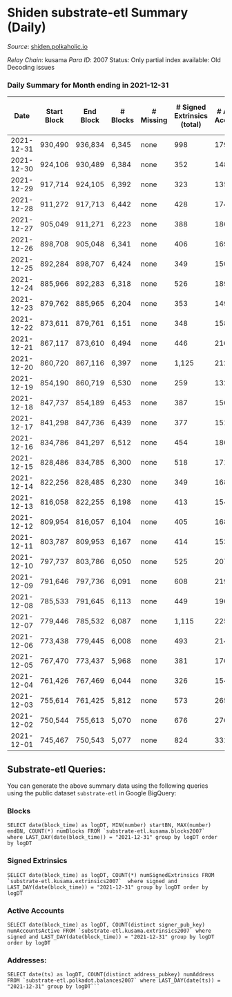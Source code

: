# Shiden substrate-etl Summary (Daily)

_Source_: [shiden.polkaholic.io](https://shiden.polkaholic.io)

*Relay Chain*: kusama
*Para ID*: 2007
Status: Only partial index available: Old Decoding issues


### Daily Summary for Month ending in 2021-12-31


| Date | Start Block | End Block | # Blocks | # Missing | # Signed Extrinsics (total) | # Active Accounts | # Addresses with Balances | # Events | # Transfers | # XCM Transfers In | # XCM Transfers Out |
| ---- | ----------- | --------- | -------- | --------- | --------------------------- | ----------------- | ------------------------- | -------- | ----------- | ------------------ | ------------------- |
| 2021-12-31 | 930,490 | 936,834 | 6,345 | none  | 998 | 179 | 33,830 | 103,794 | 8,020 ($504,946) |   |   |
| 2021-12-30 | 924,106 | 930,489 | 6,384 | none  | 352 | 148 |  | 72,042 | 7,198 ($412,287) |   |   |
| 2021-12-29 | 917,714 | 924,105 | 6,392 | none  | 323 | 135 |  | 75,417 | 6,967 ($1,302,736) |   |   |
| 2021-12-28 | 911,272 | 917,713 | 6,442 | none  | 428 | 174 |  | 76,037 | 7,549 ($799,821) |   |   |
| 2021-12-27 | 905,049 | 911,271 | 6,223 | none  | 388 | 186 |  | 74,114 | 6,862 ($395,880) |   |   |
| 2021-12-26 | 898,708 | 905,048 | 6,341 | none  | 406 | 169 |  | 68,116 | 7,059 ($364,279) |   |   |
| 2021-12-25 | 892,284 | 898,707 | 6,424 | none  | 349 | 150 |  | 84,554 | 7,264 ($456,760) |   |   |
| 2021-12-24 | 885,966 | 892,283 | 6,318 | none  | 526 | 189 |  | 96,013 | 7,577 ($1,782,467) |   |   |
| 2021-12-23 | 879,762 | 885,965 | 6,204 | none  | 353 | 149 |  | 65,873 | 6,897 ($435,322) |   |   |
| 2021-12-22 | 873,611 | 879,761 | 6,151 | none  | 348 | 158 |  | 61,885 | 6,871 ($262,096) |   |   |
| 2021-12-21 | 867,117 | 873,610 | 6,494 | none  | 446 | 216 |  | 66,606 | 7,264 ($225,801) |   |   |
| 2021-12-20 | 860,720 | 867,116 | 6,397 | none  | 1,125 | 212 |  | 76,625 | 8,021 ($1,665,687) |   |   |
| 2021-12-19 | 854,190 | 860,719 | 6,530 | none  | 259 | 132 |  | 62,673 | 6,925 ($165,337) |   |   |
| 2021-12-18 | 847,737 | 854,189 | 6,453 | none  | 387 | 156 |  | 62,335 | 7,070 ($197,352) |   |   |
| 2021-12-17 | 841,298 | 847,736 | 6,439 | none  | 377 | 151 |  | 72,072 | 7,207 ($641,068) |   |   |
| 2021-12-16 | 834,786 | 841,297 | 6,512 | none  | 454 | 186 |  | 73,613 | 7,516 ($341,929) |   |   |
| 2021-12-15 | 828,486 | 834,785 | 6,300 | none  | 518 | 171 |  | 104,622 | 7,744 ($1,386,785) |   |   |
| 2021-12-14 | 822,256 | 828,485 | 6,230 | none  | 349 | 168 |  | 70,967 | 7,398 ($682,134) |   |   |
| 2021-12-13 | 816,058 | 822,255 | 6,198 | none  | 413 | 154 |  | 77,563 | 7,001 ($453,292) |   |   |
| 2021-12-12 | 809,954 | 816,057 | 6,104 | none  | 405 | 168 |  | 62,599 | 6,581 ($203,807) |   |   |
| 2021-12-11 | 803,787 | 809,953 | 6,167 | none  | 414 | 153 |  | 71,843 | 6,672 ($234,589) |   |   |
| 2021-12-10 | 797,737 | 803,786 | 6,050 | none  | 525 | 207 |  | 70,081 | 6,769 ($888,896) |   |   |
| 2021-12-09 | 791,646 | 797,736 | 6,091 | none  | 608 | 219 |  | 85,425 | 7,056 ($674,258) |   |   |
| 2021-12-08 | 785,533 | 791,645 | 6,113 | none  | 449 | 196 |  | 79,079 | 7,005 ($377,108) |   |   |
| 2021-12-07 | 779,446 | 785,532 | 6,087 | none  | 1,115 | 225 |  | 90,711 | 7,581 ($613,755) |   |   |
| 2021-12-06 | 773,438 | 779,445 | 6,008 | none  | 493 | 214 |  | 109,767 | 7,371 ($607,224) |   |   |
| 2021-12-05 | 767,470 | 773,437 | 5,968 | none  | 381 | 176 |  | 74,784 | 6,739 ($338,031) |   |   |
| 2021-12-04 | 761,426 | 767,469 | 6,044 | none  | 326 | 154 |  | 95,095 | 7,039 ($722,055) |   |   |
| 2021-12-03 | 755,614 | 761,425 | 5,812 | none  | 573 | 265 |  | 95,731 | 7,174 ($2,608,147) |   |   |
| 2021-12-02 | 750,544 | 755,613 | 5,070 | none  | 676 | 276 |  | 65,541 | 6,118 ($846,202) |   |   |
| 2021-12-01 | 745,467 | 750,543 | 5,077 | none  | 824 | 331 |  | 73,458 | 6,754 ($876,781) |   |   |

## Substrate-etl Queries:
You can generate the above summary data using the following queries using the public dataset `substrate-etl` in Google BigQuery:


### Blocks
```
SELECT date(block_time) as logDT, MIN(number) startBN, MAX(number) endBN, COUNT(*) numBlocks FROM `substrate-etl.kusama.blocks2007`  where LAST_DAY(date(block_time)) = "2021-12-31" group by logDT order by logDT
```


### Signed Extrinsics
```
SELECT date(block_time) as logDT, COUNT(*) numSignedExtrinsics FROM `substrate-etl.kusama.extrinsics2007`  where signed and LAST_DAY(date(block_time)) = "2021-12-31" group by logDT order by logDT
```


### Active Accounts
```
SELECT date(block_time) as logDT, COUNT(distinct signer_pub_key) numAccountsActive FROM `substrate-etl.kusama.extrinsics2007` where signed and LAST_DAY(date(block_time)) = "2021-12-31" group by logDT order by logDT
```


### Addresses:
```
SELECT date(ts) as logDT, COUNT(distinct address_pubkey) numAddress FROM `substrate-etl.polkadot.balances2007` where LAST_DAY(date(ts)) = "2021-12-31" group by logDT```

